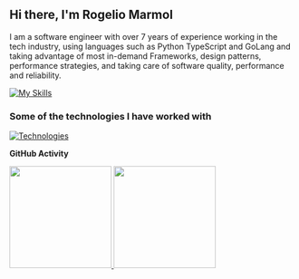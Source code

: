 ## Hi there, I'm Rogelio Marmol
I am a software engineer with over 7 years of experience working in the tech industry, using languages such as Python TypeScript and GoLang and taking advantage of most in-demand Frameworks, design patterns, performance strategies, and taking care of software quality, performance and reliability.

[![My Skills](https://skillicons.dev/icons?i=js,typescript,python,go&theme=light)](https://skillicons.dev)

### Some of the technologies I have worked with

[![Technologies](https://skillicons.dev/icons?i=django,nodejs,react,angular,nextjs,remix,mysql,postgres,mongodb,docker,kubernetes,git,aws,gcp&theme=light)](https://skillicons.dev)

**GitHub Activity**
<p>
<a href="https://github.com/rwmarmol">
  
  <img height="180em" src="https://github-readme-stats-eight-theta.vercel.app/api?username=rwmarmol&show_icons=true&theme=algolia&include_all_commits=true&count_private=true"/>
  <img height="180em" src="https://github-readme-stats-eight-theta.vercel.app/api/top-langs/?username=rwmarmol&layout=compact&langs_count=10&theme=algolia"/>
</a>
</p>
